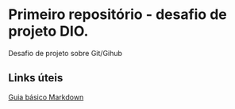 # Primeiro repositório - desafio de projeto DIO.
Desafio de projeto sobre Git/Gihub

## Links úteis
[Guia básico Markdown](https://www.markdownguide.org/getting-started/)
